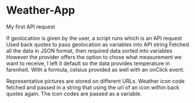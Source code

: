 # Weather-App

My first API request

If geolocation is given by the user, a script runs which is an API request
Used back quotes to pass geolocation as variables into API string
Fetched all the data in JSON format, then required data sorted into variables
However the provider offers the option to chose what measurement we want to receive, I left it default
so the data provides temperature in farenheit. With a formula, celsius provided as well with an onClick event.

Representative pictures are stored on different URLs.
Weather icon code fetched and passed in a string that using the url of an icon within back quotes again.
The icon codes are passed as a variable.
